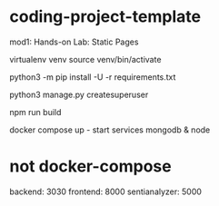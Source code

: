 # coding-project-template

mod1: Hands-on Lab: Static Pages

virtualenv venv
source venv/bin/activate

python3 -m pip install -U -r requirements.txt

python3 manage.py createsuperuser

npm run build


docker compose up - start services mongodb & node
# not docker-compose

backend: 3030
frontend: 8000
sentianalyzer: 5000